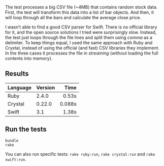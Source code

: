 The test processes a big CSV file (~4MB) that contains random stock data. First, the test will transform this data into a list of bar objects. And then, it will loop through all the bars and calculate the average close price.

I wasn’t able to find a good CSV parser for Swift. There is no official library for it, and the open source solutions I tried were surprisingly slow. Instead, the test just loops through the file lines and split them using *comma* as a delimiter. To keep things equal, I used the same approach with Ruby and Crystal, instead of using the official (and fast) CSV libraries they implement. In the three cases it processes the file in *streaming* (without loading the full contents into memory).

## Results

| Language | Version | Time |
| ------------- | :---- |-------------:|
| Ruby | 2.4.0 | 0.53s |
| Crystal |0.22.0 |  0.088s |
| Swift | 3.1 | 1.38s |

## Run the tests

```
bundle
rake
```

You can also run specific tests: `rake ruby:run`, `rake crystal:run` and `rake swift:run`.
